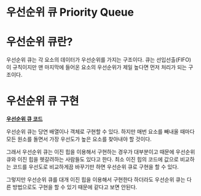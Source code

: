 # 우선순위 큐 Priority Queue

# 우선순위 큐란?

우선순위 큐는 각 요소의 데이터가 우선순위를 가지는 구조이다. 큐는 선입선출(FIFO)이 규칙이지만 맨 마지막에 들어온 요소의 우선순위가 제일 높다면 먼저 처리가 되는 구조이다.

# 우선순위 큐 구현

<strong>[우선순위 큐 코드](./Queue/PriorityQueue.js)</strong><br>

우선순위 큐는 당연 배열이나 객체로 구현할 수 있다. 하지만 매번 요소를 빼내올 때마다 모든 원소를 돌면서 가장 우선도가 높은 요소를 찾아내야 할 것이다.<br>

그래서 우선순위 큐는 이진 힙을 이용해서 구현하는 경우가 대부분이고 때문에 우선순위 큐와 이진 힙을 헷갈려하는 사람들도 있다고 한다.
최소 이진 힙의 코드에 값으로 비교하는 코드를 우선도로 비교하게끔 바꾸기만 하면 우선순위 큐로 구현을 할 수 있다.

그렇지만 우선순위 큐를 대개 이진 힙을 이용해서 구현한다 하더라도 우선순위 큐는 다른 방법으로도 구현을 할 수 있기 때문에 같다고 보면 안된다.
